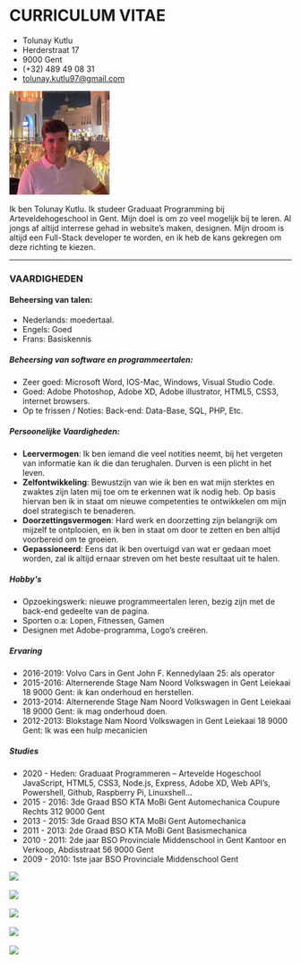 # CURRICULUM VITAE

- Tolunay Kutlu
- Herderstraat 17
- 9000 Gent
- (+32) 489 49 08 31
- tolunay.kutlu97@gmail.com

![](./img/toly.png)


Ik ben Tolunay Kutlu. Ik studeer Graduaat Programming bij Arteveldehogeschool in Gent.
Mijn doel is om zo veel mogelijk bij te leren. Al jongs af altijd interrese gehad in website’s maken, designen. Mijn droom is altijd een Full-Stack developer te worden, en ik heb de kans gekregen om deze richting te kiezen.

---

### VAARDIGHEDEN

#### Beheersing van talen:
-	Nederlands: moedertaal.
-	Engels: Goed
-	Frans: Basiskennis

##### Beheersing van software en programmeertalen:
-	Zeer goed: Microsoft Word, IOS-Mac, Windows, Visual Studio Code.
-	Goed: Adobe Photoshop, Adobe XD, Adobe illustrator, HTML5, CSS3, internet browsers.
-	Op te frissen / Noties: Back-end: Data-Base, SQL, PHP, Etc.

##### Persoonelijke Vaardigheden:
-	**Leervermogen**: Ik ben iemand die veel notities neemt, bij het vergeten van informatie kan ik die dan terughalen. Durven is een plicht in het leven.
-	**Zelfontwikkeling**: Bewustzijn van wie ik ben en wat mijn sterktes en zwaktes zijn laten mij toe om te erkennen wat ik nodig heb. Op basis hiervan ben ik in staat om nieuwe competenties te ontwikkelen om mijn doel strategisch te benaderen. 
-	**Doorzettingsvermogen**: Hard werk en doorzetting zijn belangrijk om mijzelf te ontplooien, en ik ben in staat om door te zetten en ben altijd voorbereid om te groeien.
-	**Gepassioneerd**: Eens dat ik ben overtuigd van wat er gedaan moet worden, zal ik altijd ernaar streven om het beste resultaat uit te halen.

##### Hobby's
-	Opzoekingswerk: nieuwe programmeertalen leren, bezig zijn met de back-end gedeelte van de pagina.
-	Sporten o.a: Lopen, Fitnessen, Gamen
-	Designen met Adobe-programma, Logo’s creëren.

##### Ervaring
-	2016-2019: Volvo Cars in Gent 
		         John F. Kennedylaan 25: als operator 
-	2015-2016: Alternerende Stage Nam Noord Volkswagen in Gent 
        Leiekaai 18 9000 Gent: ik kan onderhoud en herstellen. 
-	2013-2014: Alternerende Stage Nam Noord Volkswagen in Gent 
        Leiekaai 18 9000 Gent: ik mag onderhoud doen. 
-	2012-2013: Blokstage Nam Noord Volkswagen in Gent 
        Leiekaai 18 9000 Gent: Ik was een hulp mecanicien 

##### Studies
-	2020 - Heden:  Graduaat Programmeren – Artevelde Hogeschool
		  JavaScript, HTML5, CSS3, Node.js, Express, Adobe XD, Web API’s, 	  	  Powershell, Github, Raspberry Pi, Linuxshell...
-	2015 - 2016:  3de Graad BSO KTA MoBi Gent Automechanica 
	           Coupure Rechts 312 9000 Gent 
-	2013 - 2015:  3de Graad BSO KTA MoBi Gent Automechanica  
-	2011 - 2013:  2de Graad BSO KTA MoBi Gent Basismechanica 
-	2010 - 2011:  2de jaar BSO Provinciale Middenschool in Gent 
	          Kantoor en Verkoop, Abdisstraat 56 9000 Gent  
-	2009 - 2010:  1ste jaar BSO Provinciale  Middenschool Gent 

[![](https://img.shields.io/badge/LinkedIn-0077B5?style=for-the-badge&logo=linkedin&logoColor=white)](https://www.linkedin.com/in/tolunay-kutlu-6094461b7/)

[![](https://img.shields.io/badge/GitHub-100000?style=for-the-badge&logo=github&logoColor=white)](https://github.com/tolunay17)

[![](https://img.shields.io/badge/Stack_Overflow-FE7A16?style=for-the-badge&logo=stack-overflow&logoColor=white)](https://stackoverflow.com/users/15215274/tolunay)

[![](https://img.shields.io/badge/YouTube-FF0000?style=for-the-badge&logo=youtube&logoColor=white)](https://www.youtube.com/channel/UCUuOvHQQNPrPLdjQsewLo8g)


[![](https://img.shields.io/badge/Facebook-1877F2?style=for-the-badge&logo=facebook&logoColor=white)](https://www.facebook.com/profile.php?id=100009682454773)